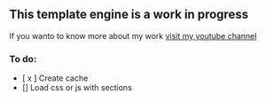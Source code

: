 ## This template engine is a work in progress

If you wanto to know more about my work [visit my youtube channel](https://www.youtube.com/c/AlexandreCardoso)

### To do:
- [ x ] Create cache
- [] Load css or js with sections